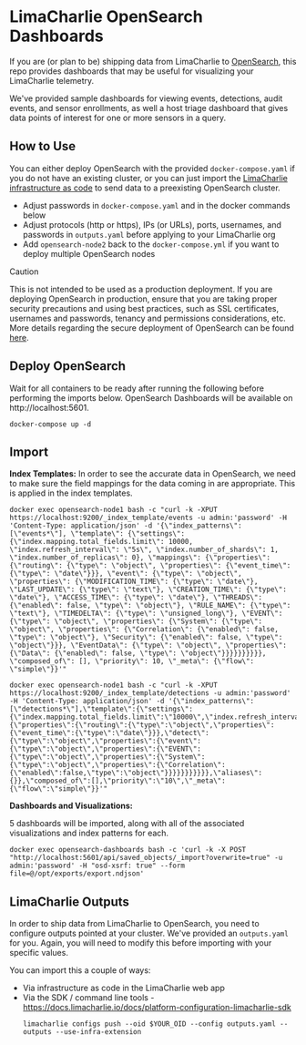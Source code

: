 # LimaCharlie OpenSearch Dashboards 

If you are (or plan to be) shipping data from LimaCharlie to [OpenSearch](https://opensearch.org), this repo provides dashboards that may be useful for visualizing your LimaCharlie telemetry. 

We've provided sample dashboards for viewing events, detections, audit events, and sensor enrollments, as well a host triage dashboard that gives data points of interest for one or more sensors in a query.

## How to Use

You can either deploy OpenSearch with the provided `docker-compose.yaml` if you do not have an existing cluster, or you can just import the [LimaCharlie infrastructure as code](https://docs.limacharlie.io/docs/extensions-lc-extensions-infrastructure#using-the-infrastructure-extension) to send data to a preexisting OpenSearch cluster. 

* Adjust passwords in `docker-compose.yaml` and in the docker commands below
* Adjust protocols (http or https), IPs (or URLs), ports, usernames, and passwords in `outputs.yaml` before applying to your LimaCharlie org
* Add `opensearch-node2` back to the `docker-compose.yml` if you want to deploy multiple OpenSearch nodes

> [!CAUTION]
> This is not intended to be used as a production deployment. If you are deploying OpenSearch in production, ensure that you are taking proper security precautions and using best practices, such as SSL certificates, usernames and passwords, tenancy and permissions considerations, etc. More details regarding the secure deployment of OpenSearch can be found [here](https://opensearch.org/docs/latest/security/configuration/index/).

## Deploy OpenSearch 

Wait for all containers to be ready after running the following before performing the imports below. OpenSearch Dashboards will be available on http://localhost:5601.

```
docker-compose up -d 
```

## Import 

**Index Templates:** 
In order to see the accurate data in OpenSearch, we need to make sure the field mappings for the data coming in are appropriate. This is applied in the index templates. 


```
docker exec opensearch-node1 bash -c "curl -k -XPUT https://localhost:9200/_index_template/events -u admin:'password' -H 'Content-Type: application/json' -d '{\"index_patterns\": [\"events*\"], \"template\": {\"settings\": {\"index.mapping.total_fields.limit\": 10000, \"index.refresh_interval\": \"5s\", \"index.number_of_shards\": 1, \"index.number_of_replicas\": 0}, \"mappings\": {\"properties\": {\"routing\": {\"type\": \"object\", \"properties\": {\"event_time\": {\"type\": \"date\"}}}, \"event\": {\"type\": \"object\", \"properties\": {\"MODIFICATION_TIME\": {\"type\": \"date\"}, \"LAST_UPDATE\": {\"type\": \"text\"}, \"CREATION_TIME\": {\"type\": \"date\"}, \"ACCESS_TIME\": {\"type\": \"date\"}, \"THREADS\": {\"enabled\": false, \"type\": \"object\"}, \"RULE_NAME\": {\"type\": \"text\"}, \"TIMEDELTA\": {\"type\": \"unsigned_long\"}, \"EVENT\": {\"type\": \"object\", \"properties\": {\"System\": {\"type\": \"object\", \"properties\": {\"Correlation\": {\"enabled\": false, \"type\": \"object\"}, \"Security\": {\"enabled\": false, \"type\": \"object\"}}}, \"EventData\": {\"type\": \"object\", \"properties\": {\"Data\": {\"enabled\": false, \"type\": \"object\"}}}}}}}}}}, \"composed_of\": [], \"priority\": 10, \"_meta\": {\"flow\": \"simple\"}}'"

docker exec opensearch-node1 bash -c "curl -k -XPUT https://localhost:9200/_index_template/detections -u admin:'password' -H 'Content-Type: application/json' -d '{\"index_patterns\":[\"detections*\"],\"template\":{\"settings\":{\"index.mapping.total_fields.limit\":\"10000\",\"index.refresh_interval\":\"5s\",\"index.number_of_shards\":\"1\",\"index.number_of_replicas\":\"0\"},\"mappings\":{\"properties\":{\"routing\":{\"type\":\"object\",\"properties\":{\"event_time\":{\"type\":\"date\"}}},\"detect\":{\"type\":\"object\",\"properties\":{\"event\":{\"type\":\"object\",\"properties\":{\"EVENT\":{\"type\":\"object\",\"properties\":{\"System\":{\"type\":\"object\",\"properties\":{\"Correlation\":{\"enabled\":false,\"type\":\"object\"}}}}}}}}}}},\"aliases\":{}},\"composed_of\":[],\"priority\":\"10\",\"_meta\":{\"flow\":\"simple\"}}'"
```

**Dashboards and Visualizations:**

5 dashboards will be imported, along with all of the associated visualizations and index patterns for each.


```
docker exec opensearch-dashboards bash -c 'curl -k -X POST "http://localhost:5601/api/saved_objects/_import?overwrite=true" -u admin:'password' -H "osd-xsrf: true" --form file=@/opt/exports/export.ndjson'
```

## LimaCharlie Outputs

In order to ship data from LimaCharlie to OpenSearch, you need to configure outputs pointed at your cluster. We've provided an `outputs.yaml` for you. Again, you will need to modify this before importing with your specific values.

You can import this a couple of ways:

* Via infrastructure as code in the LimaCharlie web app
* Via the SDK / command line tools - https://docs.limacharlie.io/docs/platform-configuration-limacharlie-sdk
    ```
    limacharlie configs push --oid $YOUR_OID --config outputs.yaml --outputs --use-infra-extension
    ```
